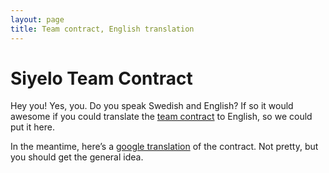 ```yaml
---
layout: page
title: Team contract, English translation
---
```


# Siyelo Team Contract

Hey you! Yes, you. Do you speak Swedish and English? If so it would
awesome if you could translate the [team
contract](team-contract-sv.html) to English, so we could put it here.

In the meantime, here’s a [google
translation](https://translate.google.com/translate?sl=sv&tl=en&js=y&prev=_t&hl=en&ie=UTF-8&u=http%3A%2F%2Fdna.crisp.se%2Fdocs%2Fteam-contract-sv.html)
of the contract. Not pretty, but you should get the general idea.
